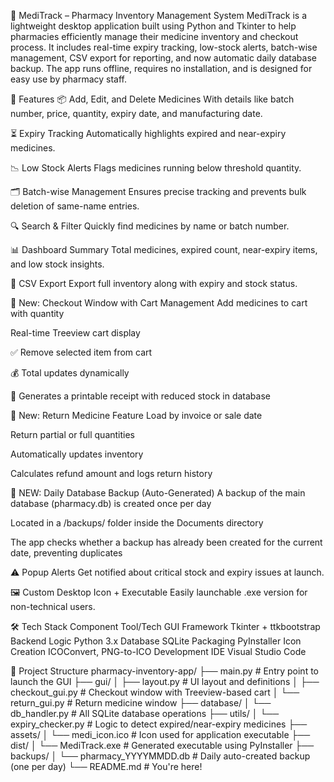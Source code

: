💊 MediTrack – Pharmacy Inventory Management System
MediTrack is a lightweight desktop application built using Python and Tkinter to help pharmacies efficiently manage their medicine inventory and checkout process. It includes real-time expiry tracking, low-stock alerts, batch-wise management, CSV export for reporting, and now automatic daily database backup. The app runs offline, requires no installation, and is designed for easy use by pharmacy staff.

🚀 Features
📦 Add, Edit, and Delete Medicines
With details like batch number, price, quantity, expiry date, and manufacturing date.

⏳ Expiry Tracking
Automatically highlights expired and near-expiry medicines.

📉 Low Stock Alerts
Flags medicines running below threshold quantity.

🗂️ Batch-wise Management
Ensures precise tracking and prevents bulk deletion of same-name entries.

🔍 Search & Filter
Quickly find medicines by name or batch number.

📊 Dashboard Summary
Total medicines, expired count, near-expiry items, and low stock insights.

🧮 CSV Export
Export full inventory along with expiry and stock status.

🛒 New: Checkout Window with Cart Management
Add medicines to cart with quantity

Real-time Treeview cart display

✅ Remove selected item from cart

💰 Total updates dynamically

🧾 Generates a printable receipt with reduced stock in database

🔁 New: Return Medicine Feature
Load by invoice or sale date

Return partial or full quantities

Automatically updates inventory

Calculates refund amount and logs return history

💾 NEW: Daily Database Backup (Auto-Generated)
A backup of the main database (pharmacy.db) is created once per day

Located in a /backups/ folder inside the Documents directory

The app checks whether a backup has already been created for the current date, preventing duplicates

⚠️ Popup Alerts
Get notified about critical stock and expiry issues at launch.

🖼️ Custom Desktop Icon + Executable
Easily launchable .exe version for non-technical users.

🛠️ Tech Stack
Component	Tool/Tech
GUI Framework	Tkinter + ttkbootstrap
Backend Logic	Python 3.x
Database	SQLite
Packaging	PyInstaller
Icon Creation	ICOConvert, PNG-to-ICO
Development IDE	Visual Studio Code

📁 Project Structure
pharmacy-inventory-app/
├── main.py                   # Entry point to launch the GUI
├── gui/
│   ├── layout.py             # UI layout and definitions
│   ├── checkout_gui.py       # Checkout window with Treeview-based cart
│   └── return_gui.py         # Return medicine window
├── database/
│   └── db_handler.py         # All SQLite database operations
├── utils/
│   └── expiry_checker.py     # Logic to detect expired/near-expiry medicines
├── assets/
│   └── medi_icon.ico         # Icon used for application executable
├── dist/
│   └── MediTrack.exe         # Generated executable using PyInstaller
├── backups/
│   └── pharmacy_YYYYMMDD.db  # Daily auto-created backup (one per day)
└── README.md                 # You're here!
